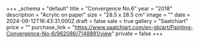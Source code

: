 +++
_schema = "default"
title = "Convergence No.6"
year = "2018"
description = "Acrylic on paper"
size = "28.5 x 28.5 cm"
image = ""
date = 2024-09-12T16:43:31.000Z
draft = false
sale = true
gallery = "Saatchiart"
price = ""
purchase_link = "https://www.saatchiart.com/en-gb/art/Painting-Convergence-No-6/962086/7148891/view"
private = false
+++
